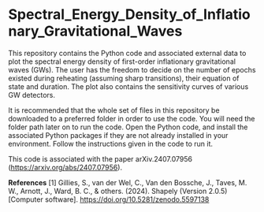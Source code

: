 # Spectral_Energy_Density_of_Inflationary_Gravitational_Waves
This repository contains the Python code and associated external data to plot the spectral energy density of first-order inflationary gravitational waves (GWs). The user has the freedom to decide on the number of epochs existed during reheating (assuming sharp transitions), their equation of state and duration. The plot also contains the sensitivity curves of various GW detectors. 

It is recommended that the whole set of files in this repository be downloaded to a preferred folder in order to use the code. You will need the folder path later on to run the code. Open the Python code, and install the associated Python packages if they are not already installed in your environment. Follow the instructions given in the code to run it.

This code is associated with the paper arXiv.2407.07956 (https://arxiv.org/abs/2407.07956).

**References** 
[1] Gillies, S., van der Wel, C., Van den Bossche, J., Taves, M. W., Arnott, J., Ward, B. C., & others. (2024). Shapely (Version 2.0.5) [Computer software]. https://doi.org/10.5281/zenodo.5597138
